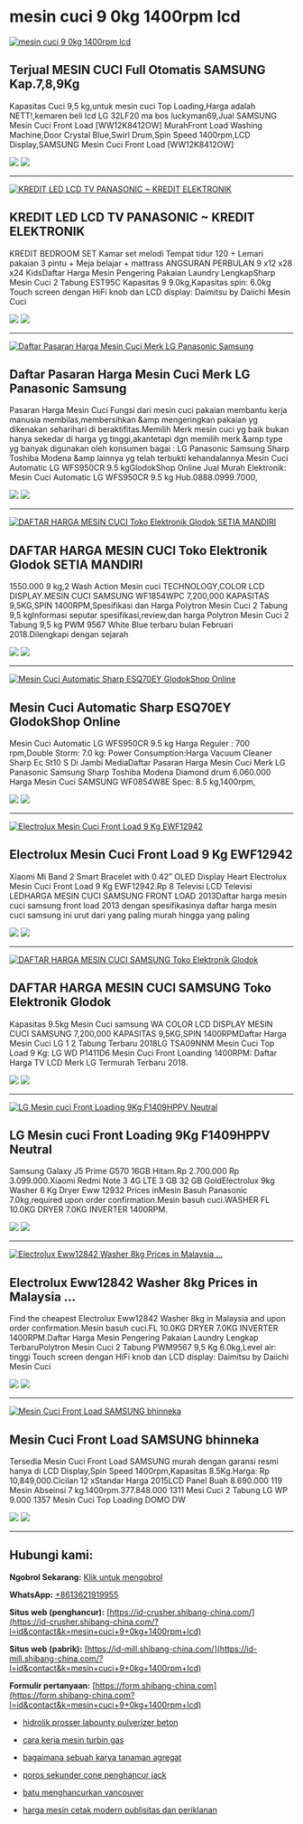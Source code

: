 # mesin cuci 9 0kg 1400rpm lcd

<a href="https://swt.shibang-china.com/?l=id&img&k=mesin+cuci+9+0kg+1400rpm+lcd" target="_blank">![mesin cuci 9 0kg 1400rpm lcd](http://static.shibang-china.com/all-800x300/1080.jpg)</a>

## Terjual MESIN CUCI Full Otomatis SAMSUNG Kap.7,8,9Kg
Kapasitas Cuci 9,5 kg,untuk mesin cuci Top Loading,Harga adalah NETT!,kemaren beli lcd LG 32LF20 ma bos luckyman69,Jual SAMSUNG Mesin Cuci Front Load [WW12K8412OW] MurahFront Load Washing Machine,Door Crystal Blue,Swirl Drum,Spin Speed 1400rpm,LCD Display,SAMSUNG Mesin Cuci Front Load [WW12K8412OW]


<a href="https://whatsapp.shibangsoft.com/WhatsApp.php" target="_blank" title="WhatsApp">![](http://static.shibang-china.com/icon/whatsapp.png)</a> <a href="https://swt.shibang-china.com/?l=id&icon&k=mesin+cuci+9+0kg+1400rpm+lcd" target="_blank">![](http://static.shibang-china.com/icon/chat-id.png)</a>

---

<a href="https://swt.shibang-china.com/?l=id&img&k=mesin+cuci+9+0kg+1400rpm+lcd" target="_blank">![KREDIT LED LCD TV PANASONIC ~ KREDIT ELEKTRONIK](http://static.shibang-china.com/all-800x300/421.jpg)</a>

## KREDIT LED LCD TV PANASONIC ~ KREDIT ELEKTRONIK
KREDIT BEDROOM SET Kamar set melodi Tempat tidur 120 + Lemari pakaian 3 pintu + Meja belajar + mattrass ANGSURAN PERBULAN 9 x12 x28 x24 KidsDaftar Harga Mesin Pengering Pakaian Laundry LengkapSharp Mesin Cuci 2 Tabung EST95C Kapasitas 9 9.0kg,Kapasitas spin: 6.0kg Touch screen dengan HiFi knob dan LCD display: Daimitsu by Daiichi Mesin Cuci


<a href="https://whatsapp.shibangsoft.com/WhatsApp.php" target="_blank" title="WhatsApp">![](http://static.shibang-china.com/icon/whatsapp.png)</a> <a href="https://swt.shibang-china.com/?l=id&icon&k=mesin+cuci+9+0kg+1400rpm+lcd" target="_blank">![](http://static.shibang-china.com/icon/chat-id.png)</a>

---

<a href="https://swt.shibang-china.com/?l=id&img&k=mesin+cuci+9+0kg+1400rpm+lcd" target="_blank">![Daftar Pasaran Harga Mesin Cuci Merk LG Panasonic Samsung](http://static.shibang-china.com/all-800x300/177.jpg)</a>

## Daftar Pasaran Harga Mesin Cuci Merk LG Panasonic Samsung
Pasaran Harga Mesin Cuci Fungsi dari mesin cuci pakaian membantu kerja manusia membilas,membersihkan &amp mengeringkan pakaian yg dikenakan seharihari di beraktifitas.Memilih Merk mesin cuci yg baik bukan hanya sekedar di harga yg tinggi,akantetapi dgn memilih merk &amp type yg banyak digunakan oleh konsumen bagai : LG Panasonic Samsung Sharp Toshiba Modena &amp lainnya yg telah terbukti kehandalannya.Mesin Cuci Automatic LG WFS950CR 9.5 kgGlodokShop Online Jual Murah Elektronik: Mesin Cuci Automatic LG WFS950CR 9.5 kg Hub.0888.0999.7000,


<a href="https://whatsapp.shibangsoft.com/WhatsApp.php" target="_blank" title="WhatsApp">![](http://static.shibang-china.com/icon/whatsapp.png)</a> <a href="https://swt.shibang-china.com/?l=id&icon&k=mesin+cuci+9+0kg+1400rpm+lcd" target="_blank">![](http://static.shibang-china.com/icon/chat-id.png)</a>

---

<a href="https://swt.shibang-china.com/?l=id&img&k=mesin+cuci+9+0kg+1400rpm+lcd" target="_blank">![DAFTAR HARGA MESIN CUCI Toko Elektronik Glodok SETIA MANDIRI](http://static.shibang-china.com/all-800x300/166.jpg)</a>

## DAFTAR HARGA MESIN CUCI Toko Elektronik Glodok SETIA MANDIRI
1550.000 9 kg,2 Wash Action Mesin cuci TECHNOLOGY,COLOR LCD DISPLAY.MESIN CUCI SAMSUNG WF1854WPC 7,200,000 KAPASITAS 9,5KG,SPIN 1400RPM,Spesifikasi dan Harga Polytron Mesin Cuci 2 Tabung 9,5 kgInformasi seputar spesifikasi,review,dan harga Polytron Mesin Cuci 2 Tabung 9,5 kg PWM 9567 White Blue terbaru bulan Februari 2018.Dilengkapi dengan sejarah


<a href="https://whatsapp.shibangsoft.com/WhatsApp.php" target="_blank" title="WhatsApp">![](http://static.shibang-china.com/icon/whatsapp.png)</a> <a href="https://swt.shibang-china.com/?l=id&icon&k=mesin+cuci+9+0kg+1400rpm+lcd" target="_blank">![](http://static.shibang-china.com/icon/chat-id.png)</a>

---

<a href="https://swt.shibang-china.com/?l=id&img&k=mesin+cuci+9+0kg+1400rpm+lcd" target="_blank">![Mesin Cuci Automatic Sharp ESQ70EY GlodokShop Online](http://static.shibang-china.com/all-800x300/1048.jpg)</a>

## Mesin Cuci Automatic Sharp ESQ70EY GlodokShop Online
Mesin Cuci Automatic LG WFS950CR 9.5 kg Harga Reguler : 700 rpm,Double Storm: 7.0 kg: Power Consumption:Harga Vacuum Cleaner Sharp Ec St10 S Di Jambi MediaDaftar Pasaran Harga Mesin Cuci Merk LG Panasonic Samsung Sharp Toshiba Modena Diamond drum 6.060.000 Harga Mesin Cuci SAMSUNG WF0854W8E Spec: 8.5 kg,1400rpm,


<a href="https://whatsapp.shibangsoft.com/WhatsApp.php" target="_blank" title="WhatsApp">![](http://static.shibang-china.com/icon/whatsapp.png)</a> <a href="https://swt.shibang-china.com/?l=id&icon&k=mesin+cuci+9+0kg+1400rpm+lcd" target="_blank">![](http://static.shibang-china.com/icon/chat-id.png)</a>

---

<a href="https://swt.shibang-china.com/?l=id&img&k=mesin+cuci+9+0kg+1400rpm+lcd" target="_blank">![Electrolux Mesin Cuci Front Load 9 Kg EWF12942](http://static.shibang-china.com/all-800x300/875.jpg)</a>

## Electrolux Mesin Cuci Front Load 9 Kg EWF12942
Xiaomi Mi Band 2 Smart Bracelet with 0.42″ OLED Display Heart Electrolux Mesin Cuci Front Load 9 Kg EWF12942.Rp 8 Televisi LCD Televisi LEDHARGA MESIN CUCI SAMSUNG FRONT LOAD 2013Daftar harga mesin cuci samsung front load 2013 dengan spesifikasinya daftar harga mesin cuci samsung ini urut dari yang paling murah hingga yang paling


<a href="https://whatsapp.shibangsoft.com/WhatsApp.php" target="_blank" title="WhatsApp">![](http://static.shibang-china.com/icon/whatsapp.png)</a> <a href="https://swt.shibang-china.com/?l=id&icon&k=mesin+cuci+9+0kg+1400rpm+lcd" target="_blank">![](http://static.shibang-china.com/icon/chat-id.png)</a>

---

<a href="https://swt.shibang-china.com/?l=id&img&k=mesin+cuci+9+0kg+1400rpm+lcd" target="_blank">![DAFTAR HARGA MESIN CUCI SAMSUNG Toko Elektronik Glodok](http://static.shibang-china.com/all-800x300/1262.jpg)</a>

## DAFTAR HARGA MESIN CUCI SAMSUNG Toko Elektronik Glodok
Kapasitas 9.5kg Mesin Cuci samsung WA COLOR LCD DISPLAY MESIN CUCI SAMSUNG 7,200,000 KAPASITAS 9,5KG,SPIN 1400RPMDaftar Harga Mesin Cuci LG 1 2 Tabung Terbaru 2018LG TSA09NNM Mesin Cuci Top Load 9 Kg: LG WD P1411D6 Mesin Cuci Front Loanding 1400RPM: Daftar Harga TV LCD Merk LG Termurah Terbaru 2018.


<a href="https://whatsapp.shibangsoft.com/WhatsApp.php" target="_blank" title="WhatsApp">![](http://static.shibang-china.com/icon/whatsapp.png)</a> <a href="https://swt.shibang-china.com/?l=id&icon&k=mesin+cuci+9+0kg+1400rpm+lcd" target="_blank">![](http://static.shibang-china.com/icon/chat-id.png)</a>

---

<a href="https://swt.shibang-china.com/?l=id&img&k=mesin+cuci+9+0kg+1400rpm+lcd" target="_blank">![LG Mesin cuci Front Loading 9Kg F1409HPPV Neutral](http://static.shibang-china.com/all-800x300/486.jpg)</a>

## LG Mesin cuci Front Loading 9Kg F1409HPPV Neutral
Samsung Galaxy J5 Prime G570 16GB Hitam.Rp 2.700.000 Rp 3.099.000.Xiaomi Redmi Note 3 4G LTE 3 GB 32 GB GoldElectrolux 9kg Washer 6 Kg Dryer Eww 12932 Prices inMesin Basuh Panasonic 7.0kg,required upon order confirmation.Mesin basuh cuci.WASHER FL 10.0KG DRYER 7.0KG INVERTER 1400RPM.


<a href="https://whatsapp.shibangsoft.com/WhatsApp.php" target="_blank" title="WhatsApp">![](http://static.shibang-china.com/icon/whatsapp.png)</a> <a href="https://swt.shibang-china.com/?l=id&icon&k=mesin+cuci+9+0kg+1400rpm+lcd" target="_blank">![](http://static.shibang-china.com/icon/chat-id.png)</a>

---

<a href="https://swt.shibang-china.com/?l=id&img&k=mesin+cuci+9+0kg+1400rpm+lcd" target="_blank">![Electrolux Eww12842 Washer 8kg Prices in Malaysia …](http://static.shibang-china.com/all-800x300/909.jpg)</a>

## Electrolux Eww12842 Washer 8kg Prices in Malaysia …
Find the cheapest Electrolux Eww12842 Washer 8kg in Malaysia and upon order confirmation.Mesin basuh cuci.FL 10.0KG DRYER 7.0KG INVERTER 1400RPM.Daftar Harga Mesin Pengering Pakaian Laundry Lengkap TerbaruPolytron Mesin Cuci 2 Tabung PWM9567 9,5 Kg 6.0kg,Level air: tinggi Touch screen dengan HiFi knob dan LCD display: Daimitsu by Daiichi Mesin Cuci


<a href="https://whatsapp.shibangsoft.com/WhatsApp.php" target="_blank" title="WhatsApp">![](http://static.shibang-china.com/icon/whatsapp.png)</a> <a href="https://swt.shibang-china.com/?l=id&icon&k=mesin+cuci+9+0kg+1400rpm+lcd" target="_blank">![](http://static.shibang-china.com/icon/chat-id.png)</a>

---

<a href="https://swt.shibang-china.com/?l=id&img&k=mesin+cuci+9+0kg+1400rpm+lcd" target="_blank">![Mesin Cuci Front Load SAMSUNG bhinneka](http://static.shibang-china.com/all-800x300/1037.jpg)</a>

## Mesin Cuci Front Load SAMSUNG bhinneka
Tersedia Mesin Cuci Front Load SAMSUNG murah dengan garansi resmi hanya di LCD Display,Spin Speed 1400rpm,Kapasitas 8.5Kg.Harga: Rp 10,849,000.Cicilan 12 xStandar Harga 2015LCD Panel Buah 8.690.000 119 Mesin Abseinsi 7 kg.1400rpm.377.848.000 1311 Mesi Cuci 2 Tabung LG WP 9.000 1357 Mesin Cuci Top Loading DOMO DW


<a href="https://whatsapp.shibangsoft.com/WhatsApp.php" target="_blank" title="WhatsApp">![](http://static.shibang-china.com/icon/whatsapp.png)</a> <a href="https://swt.shibang-china.com/?l=id&icon&k=mesin+cuci+9+0kg+1400rpm+lcd" target="_blank">![](http://static.shibang-china.com/icon/chat-id.png)</a>

---
## Hubungi kami:

**Ngobrol Sekarang:** [Klik untuk mengobrol](https://swt.shibang-china.com?l=id&contact&k=mesin+cuci+9+0kg+1400rpm+lcd)

**WhatsApp:**  [+8613621919955](https://whatsapp.shibangsoft.com/WhatsApp.php)

**Situs web (penghancur):** [https://id-crusher.shibang-china.com/](https://id-crusher.shibang-china.com/?l=id&contact&k=mesin+cuci+9+0kg+1400rpm+lcd)

**Situs web (pabrik):** [https://id-mill.shibang-china.com/](https://id-mill.shibang-china.com/?l=id&contact&k=mesin+cuci+9+0kg+1400rpm+lcd)

**Formulir pertanyaan:** [https://form.shibang-china.com](https://form.shibang-china.com?l=id&contact&k=mesin+cuci+9+0kg+1400rpm+lcd)

* [hidrolik prosser labounty pulverizer beton](../31/hidrolik%20prosser%20labounty%20pulverizer%20beton.md)

* [cara kerja mesin turbin gas](../37/cara%20kerja%20mesin%20turbin%20gas.md)

* [bagaimana sebuah karya tanaman agregat](../38/bagaimana%20sebuah%20karya%20tanaman%20agregat.md)

* [poros sekunder cone penghancur jack](../39/poros%20sekunder%20cone%20penghancur%20jack.md)

* [batu menghancurkan vancouver](../31/batu%20menghancurkan%20vancouver.md)

* [harga mesin cetak modern publisitas dan periklanan](../33/harga%20mesin%20cetak%20modern%20publisitas%20dan%20periklanan.md)